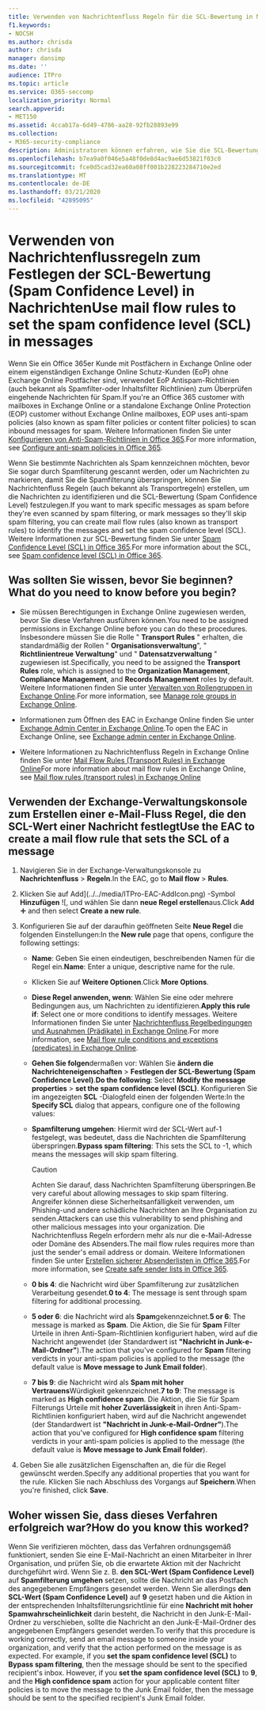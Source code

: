 ```yaml
---
title: Verwenden von Nachrichtenfluss Regeln für die SCL-Bewertung in Nachrichten
f1.keywords:
- NOCSH
ms.author: chrisda
author: chrisda
manager: dansimp
ms.date: ''
audience: ITPro
ms.topic: article
ms.service: O365-seccomp
localization_priority: Normal
search.appverid:
- MET150
ms.assetid: 4ccab17a-6d49-4786-aa28-92fb28893e99
ms.collection:
- M365-security-compliance
description: Administratoren können erfahren, wie Sie die SCL-Bewertung von Nachrichten in Exchange Online Schutz festlegen.
ms.openlocfilehash: b7ea9a0f046e5a48f0de8d4ac9ae6d53821f03c0
ms.sourcegitcommit: fce0d5cad32ea60a08ff001b228223284710e2ed
ms.translationtype: MT
ms.contentlocale: de-DE
ms.lasthandoff: 03/21/2020
ms.locfileid: "42895095"
---
```

# <a name="use-mail-flow-rules-to-set-the-spam-confidence-level-scl-in-messages"></a><span data-ttu-id="f9b7c-103">Verwenden von Nachrichtenflussregeln zum Festlegen der SCL-Bewertung (Spam Confidence Level) in Nachrichten</span><span class="sxs-lookup"><span data-stu-id="f9b7c-103">Use mail flow rules to set the spam confidence level (SCL) in messages</span></span>

<span data-ttu-id="f9b7c-104">Wenn Sie ein Office 365er Kunde mit Postfächern in Exchange Online oder einem eigenständigen Exchange Online Schutz-Kunden (EoP) ohne Exchange Online Postfächer sind, verwendet EoP Antispam-Richtlinien (auch bekannt als Spamfilter-oder Inhaltsfilter Richtlinien) zum Überprüfen eingehende Nachrichten für Spam.</span><span class="sxs-lookup"><span data-stu-id="f9b7c-104">If you're an Office 365 customer with mailboxes in Exchange Online or a standalone Exchange Online Protection (EOP) customer without Exchange Online mailboxes, EOP uses anti-spam policies (also known as spam filter policies or content filter policies) to scan inbound messages for spam.</span></span> <span data-ttu-id="f9b7c-105">Weitere Informationen finden Sie unter [Konfigurieren von Anti-Spam-Richtlinien in Office 365](configure-your-spam-filter-policies.md).</span><span class="sxs-lookup"><span data-stu-id="f9b7c-105">For more information, see [Configure anti-spam policies in Office 365](configure-your-spam-filter-policies.md).</span></span>

<span data-ttu-id="f9b7c-106">Wenn Sie bestimmte Nachrichten als Spam kennzeichnen möchten, bevor Sie sogar durch Spamfilterung gescannt werden, oder um Nachrichten zu markieren, damit Sie die Spamfilterung überspringen, können Sie Nachrichtenfluss Regeln (auch bekannt als Transportregeln) erstellen, um die Nachrichten zu identifizieren und die SCL-Bewertung (Spam Confidence Level) festzulegen.</span><span class="sxs-lookup"><span data-stu-id="f9b7c-106">If you want to mark specific messages as spam before they're even scanned by spam filtering, or mark messages so they'll skip spam filtering, you can create mail flow rules (also known as transport rules) to identify the messages and set the spam confidence level (SCL).</span></span> <span data-ttu-id="f9b7c-107">Weitere Informationen zur SCL-Bewertung finden Sie unter [Spam Confidence Level (SCL) in Office 365](spam-confidence-levels.md).</span><span class="sxs-lookup"><span data-stu-id="f9b7c-107">For more information about the SCL, see [Spam confidence level (SCL) in Office 365](spam-confidence-levels.md).</span></span>

## <a name="what-do-you-need-to-know-before-you-begin"></a><span data-ttu-id="f9b7c-108">Was sollten Sie wissen, bevor Sie beginnen?</span><span class="sxs-lookup"><span data-stu-id="f9b7c-108">What do you need to know before you begin?</span></span>

- <span data-ttu-id="f9b7c-109">Sie müssen Berechtigungen in Exchange Online zugewiesen werden, bevor Sie diese Verfahren ausführen können.</span><span class="sxs-lookup"><span data-stu-id="f9b7c-109">You need to be assigned permissions in Exchange Online before you can do these procedures.</span></span> <span data-ttu-id="f9b7c-110">Insbesondere müssen Sie die Rolle " **Transport Rules** " erhalten, die standardmäßig der Rollen " **Organisationsverwaltung**", " **Richtlinientreue Verwaltung**" und " **Datensatzverwaltung** " zugewiesen ist.</span><span class="sxs-lookup"><span data-stu-id="f9b7c-110">Specifically, you need to be assigned the **Transport Rules** role, which is assigned to the **Organization Management**, **Compliance Management**, and **Records Management** roles by default.</span></span> <span data-ttu-id="f9b7c-111">Weitere Informationen finden Sie unter [Verwalten von Rollengruppen in Exchange Online](https://docs.microsoft.com/Exchange/permissions-exo/role-groups).</span><span class="sxs-lookup"><span data-stu-id="f9b7c-111">For more information, see [Manage role groups in Exchange Online](https://docs.microsoft.com/Exchange/permissions-exo/role-groups).</span></span>

- <span data-ttu-id="f9b7c-112">Informationen zum Öffnen des EAC in Exchange Online finden Sie unter [Exchange Admin Center in Exchange Online](https://docs.microsoft.com/Exchange/exchange-admin-center).</span><span class="sxs-lookup"><span data-stu-id="f9b7c-112">To open the EAC in Exchange Online, see [Exchange admin center in Exchange Online](https://docs.microsoft.com/Exchange/exchange-admin-center).</span></span>

- <span data-ttu-id="f9b7c-113">Weitere Informationen zu Nachrichtenfluss Regeln in Exchange Online finden Sie unter [Mail Flow Rules (Transport Rules) in Exchange Online](https://docs.microsoft.com/Exchange/security-and-compliance/mail-flow-rules/mail-flow-rules)</span><span class="sxs-lookup"><span data-stu-id="f9b7c-113">For more information about mail flow rules in Exchange Online, see [Mail flow rules (transport rules) in Exchange Online](https://docs.microsoft.com/Exchange/security-and-compliance/mail-flow-rules/mail-flow-rules)</span></span>

## <a name="use-the-eac-to-create-a-mail-flow-rule-that-sets-the-scl-of-a-message"></a><span data-ttu-id="f9b7c-114">Verwenden der Exchange-Verwaltungskonsole zum Erstellen einer e-Mail-Fluss Regel, die den SCL-Wert einer Nachricht festlegt</span><span class="sxs-lookup"><span data-stu-id="f9b7c-114">Use the EAC to create a mail flow rule that sets the SCL of a message</span></span>

1. <span data-ttu-id="f9b7c-115">Navigieren Sie in der Exchange-Verwaltungskonsole zu **Nachrichtenfluss** \> **Regeln**.</span><span class="sxs-lookup"><span data-stu-id="f9b7c-115">In the EAC, go to **Mail flow** \> **Rules**.</span></span>

2. <span data-ttu-id="f9b7c-116">Klicken Sie auf Add](../../media/ITPro-EAC-AddIcon.png) -Symbol **Hinzufügen** ![, und wählen Sie dann **neue Regel erstellen**aus.</span><span class="sxs-lookup"><span data-stu-id="f9b7c-116">Click **Add** ![Add icon](../../media/ITPro-EAC-AddIcon.png) and then select **Create a new rule**.</span></span>

3. <span data-ttu-id="f9b7c-117">Konfigurieren Sie auf der daraufhin geöffneten Seite **Neue Regel** die folgenden Einstellungen:</span><span class="sxs-lookup"><span data-stu-id="f9b7c-117">In the **New rule** page that opens, configure the following settings:</span></span>

   - <span data-ttu-id="f9b7c-118">**Name**: Geben Sie einen eindeutigen, beschreibenden Namen für die Regel ein.</span><span class="sxs-lookup"><span data-stu-id="f9b7c-118">**Name**: Enter a unique, descriptive name for the rule.</span></span>

   - <span data-ttu-id="f9b7c-119">Klicken Sie auf **Weitere Optionen**.</span><span class="sxs-lookup"><span data-stu-id="f9b7c-119">Click **More Options**.</span></span>

   - <span data-ttu-id="f9b7c-120">**Diese Regel anwenden, wenn**: Wählen Sie eine oder mehrere Bedingungen aus, um Nachrichten zu identifizieren.</span><span class="sxs-lookup"><span data-stu-id="f9b7c-120">**Apply this rule if**: Select one or more conditions to identify messages.</span></span> <span data-ttu-id="f9b7c-121">Weitere Informationen finden Sie unter [Nachrichtenfluss Regelbedingungen und Ausnahmen (Prädikate) in Exchange Online](https://docs.microsoft.com/Exchange/security-and-compliance/mail-flow-rules/conditions-and-exceptions).</span><span class="sxs-lookup"><span data-stu-id="f9b7c-121">For more information, see [Mail flow rule conditions and exceptions (predicates) in Exchange Online](https://docs.microsoft.com/Exchange/security-and-compliance/mail-flow-rules/conditions-and-exceptions).</span></span>

   - <span data-ttu-id="f9b7c-122">**Gehen Sie folgen**dermaßen vor: Wählen Sie **ändern die Nachrichteneigenschaften** \> **Festlegen der SCL-Bewertung (Spam Confidence Level)**.</span><span class="sxs-lookup"><span data-stu-id="f9b7c-122">**Do the following**: Select **Modify the message properties** \> **set the spam confidence level (SCL)**.</span></span> <span data-ttu-id="f9b7c-123">Konfigurieren Sie im angezeigten **SCL** -Dialogfeld einen der folgenden Werte:</span><span class="sxs-lookup"><span data-stu-id="f9b7c-123">In the **Specify SCL** dialog that appears, configure one of the following values:</span></span>

   - <span data-ttu-id="f9b7c-124">**Spamfilterung umgehen**: Hiermit wird der SCL-Wert auf-1 festgelegt, was bedeutet, dass die Nachrichten die Spamfilterung überspringen.</span><span class="sxs-lookup"><span data-stu-id="f9b7c-124">**Bypass spam filtering**: This sets the SCL to -1, which means the messages will skip spam filtering.</span></span>

     > [!CAUTION]
     > <span data-ttu-id="f9b7c-125">Achten Sie darauf, dass Nachrichten Spamfilterung überspringen.</span><span class="sxs-lookup"><span data-stu-id="f9b7c-125">Be very careful about allowing messages to skip spam filtering.</span></span> <span data-ttu-id="f9b7c-126">Angreifer können diese Sicherheitsanfälligkeit verwenden, um Phishing-und andere schädliche Nachrichten an Ihre Organisation zu senden.</span><span class="sxs-lookup"><span data-stu-id="f9b7c-126">Attackers can use this vulnerability to send phishing and other malicious messages into your organization.</span></span> <span data-ttu-id="f9b7c-127">Die Nachrichtenfluss Regeln erfordern mehr als nur die e-Mail-Adresse oder Domäne des Absenders.</span><span class="sxs-lookup"><span data-stu-id="f9b7c-127">The mail flow rules requires more than just the sender's email address or domain.</span></span> <span data-ttu-id="f9b7c-128">Weitere Informationen finden Sie unter [Erstellen sicherer Absenderlisten in Office 365](create-safe-sender-lists-in-office-365.md).</span><span class="sxs-lookup"><span data-stu-id="f9b7c-128">For more information, see [Create safe sender lists in Office 365](create-safe-sender-lists-in-office-365.md).</span></span>

   - <span data-ttu-id="f9b7c-129">**0 bis 4**: die Nachricht wird über Spamfilterung zur zusätzlichen Verarbeitung gesendet.</span><span class="sxs-lookup"><span data-stu-id="f9b7c-129">**0 to 4**: The message is sent through spam filtering for additional processing.</span></span>

   - <span data-ttu-id="f9b7c-130">**5 oder 6**: die Nachricht wird als **Spam**gekennzeichnet.</span><span class="sxs-lookup"><span data-stu-id="f9b7c-130">**5 or 6**: The message is marked as **Spam**.</span></span> <span data-ttu-id="f9b7c-131">Die Aktion, die Sie für **Spam** Filter Urteile in ihren Anti-Spam-Richtlinien konfiguriert haben, wird auf die Nachricht angewendet (der Standardwert ist **"Nachricht in Junk-e-Mail-Ordner"**).</span><span class="sxs-lookup"><span data-stu-id="f9b7c-131">The action that you've configured for **Spam** filtering verdicts in your anti-spam policies is applied to the message (the default value is **Move message to Junk Email folder**).</span></span>

   - <span data-ttu-id="f9b7c-132">**7 bis 9**: die Nachricht wird als **Spam mit hoher Vertrauens**Würdigkeit gekennzeichnet.</span><span class="sxs-lookup"><span data-stu-id="f9b7c-132">**7 to 9**: The message is marked as **High confidence spam**.</span></span> <span data-ttu-id="f9b7c-133">Die Aktion, die Sie für Spam Filterungs Urteile mit **hoher Zuverlässigkeit** in ihren Anti-Spam-Richtlinien konfiguriert haben, wird auf die Nachricht angewendet (der Standardwert ist **"Nachricht in Junk-e-Mail-Ordner"**).</span><span class="sxs-lookup"><span data-stu-id="f9b7c-133">The action that you've configured for **High confidence spam** filtering verdicts in your anti-spam policies is applied to the message (the default value is **Move message to Junk Email folder**).</span></span>

4. <span data-ttu-id="f9b7c-134">Geben Sie alle zusätzlichen Eigenschaften an, die für die Regel gewünscht werden.</span><span class="sxs-lookup"><span data-stu-id="f9b7c-134">Specify any additional properties that you want for the rule.</span></span> <span data-ttu-id="f9b7c-135">Klicken Sie nach Abschluss des Vorgangs auf **Speichern**.</span><span class="sxs-lookup"><span data-stu-id="f9b7c-135">When you're finished, click **Save**.</span></span>

## <a name="how-do-you-know-this-worked"></a><span data-ttu-id="f9b7c-136">Woher wissen Sie, dass dieses Verfahren erfolgreich war?</span><span class="sxs-lookup"><span data-stu-id="f9b7c-136">How do you know this worked?</span></span>

<span data-ttu-id="f9b7c-p110">Wenn Sie verifizieren möchten, dass das Verfahren ordnungsgemäß funktioniert, senden Sie eine E-Mail-Nachricht an einen Mitarbeiter in Ihrer Organisation, und prüfen Sie, ob die erwartete Aktion mit der Nachricht durchgeführt wird. Wenn Sie z. B. **den SCL-Wert (Spam Confidence Level)** auf **Spamfilterung umgehen** setzen, sollte die Nachricht an das Postfach des angegebenen Empfängers gesendet werden. Wenn Sie allerdings **den SCL-Wert (Spam Confidence Level)** auf **9** gesetzt haben und die Aktion in der entsprechenden Inhaltsfilterungsrichtlinie für eine **Nachricht mit hoher Spamwahrscheinlichkeit** darin besteht, die Nachricht in den Junk-E-Mail-Ordner zu verschieben, sollte die Nachricht an den Junk-E-Mail-Ordner des angegebenen Empfängers gesendet werden.</span><span class="sxs-lookup"><span data-stu-id="f9b7c-p110">To verify that this procedure is working correctly, send an email message to someone inside your organization, and verify that the action performed on the message is as expected. For example, if you **set the spam confidence level (SCL)** to **Bypass spam filtering**, then the message should be sent to the specified recipient's inbox. However, if you **set the spam confidence level (SCL)** to **9**, and the **High confidence spam** action for your applicable content filter policies is to move the message to the Junk Email folder, then the message should be sent to the specified recipient's Junk Email folder.</span></span>
